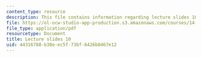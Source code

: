 ```yaml
---
content_type: resource
description: This file contains information regarding lecture slides 10.
file: https://ol-ocw-studio-app-production.s3.amazonaws.com/courses/14-772-development-economics-macroeconomics-spring-2013/44316788b38eec5f73bf6426b8467e12_MIT14_722S13_lecture10.pdf
file_type: application/pdf
resourcetype: Document
title: Lecture slides 10
uid: 44316788-b38e-ec5f-73bf-6426b8467e12
---
```

